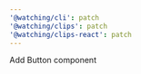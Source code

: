 ```yaml
---
'@watching/cli': patch
'@watching/clips': patch
'@watching/clips-react': patch
---
```


Add Button component
